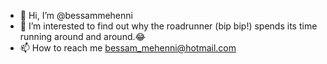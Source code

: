 - 👋 Hi, I’m @bessammehenni
- 👀 I’m interested to find out why the roadrunner (bip bip!) spends its time running around and around.😂
- 📫 How to reach me bessam_mehenni@hotmail.com

<!---
bessammehenni/bessammehenni is a ✨ special ✨ repository because its `README.md` (this file) appears on your GitHub profile.
You can click the Preview link to take a look at your changes.
--->
